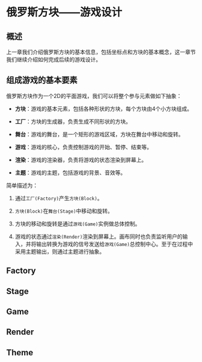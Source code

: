 # 俄罗斯方块——游戏设计

## 概述
上一章我们介绍俄罗斯方块的基本信息，包括坐标点和方块的基本概念，这一章节我们继续介绍如何完成后续的游戏设计。

## 组成游戏的基本要素

俄罗斯方块作为一个2D的平面游戏，我们可以将整个参与元素做如下抽象：

* **方块**：游戏的基本元素，包括各种形状的方块，每个方块由4个小方块组成。

* **工厂**：方块的生成器，负责生成不同形状的方块。

* **舞台**：游戏的舞台，是一个矩形的游戏区域，方块在舞台中移动和旋转。

* **游戏**：游戏的核心，负责控制游戏的开始、暂停、结束等。

* **渲染**：游戏的渲染器，负责将游戏的状态渲染到屏幕上。

* **主题**：游戏的主题，包括游戏的背景、音效等。

简单描述为：

1. 通过`工厂(Factory)`产生`方块(Block)`。

2. `方块(Block)`在`舞台(Stage)`中移动和旋转。

3. 方块的移动和旋转是通过`游戏(Game)`实例做总体控制。

4. 游戏的状态通过`渲染(Render)`渲染到屏幕上。画布同时也负责监听用户的输入，并将输出转换为游戏的信号发送给`游戏(Game)`总控制中心。至于在过程中采用主题输出，则通过主题进行抽象。

## Factory


## Stage

## Game

## Render

## Theme